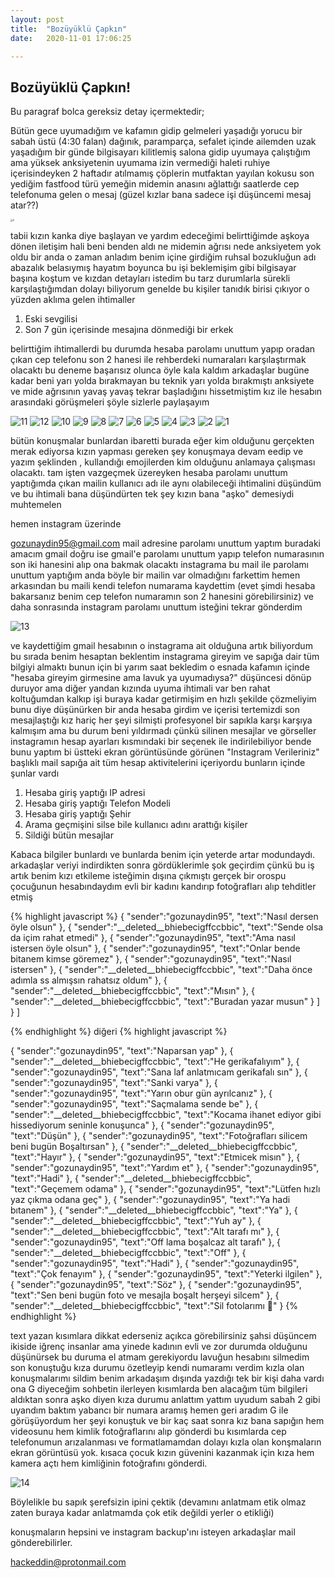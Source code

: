 ```yaml
---
layout: post
title:  "Bozüyüklü Çapkın"
date:   2020-11-01 17:06:25

---
```




## Bozüyüklü Çapkın!

Bu paragraf bolca gereksiz detay içermektedir;

 Bütün gece uyumadığım ve kafamın gidip gelmeleri yaşadığı yorucu bir sabah üstü (4:30 falan) dağınık, paramparça, sefalet içinde ailemden uzak yaşadığım bir günde bilgisayarı kilitlemiş salona gidip uyumaya çalıştığım ama yüksek anksiyetenin uyumama izin vermediği haleti ruhiye içerisindeyken 2 haftadır atılmamış çöplerin mutfaktan yayılan kokusu son yediğim fastfood türü yemeğin midemin anasını ağlattığı saatlerde cep telefonuma gelen o mesaj (güzel kızlar bana sadece işi düşüncemi mesaj atar??)

<img src="https://hackeddin.com/bozuyuklu-capkin/0.jpg" alt="0" style="zoom: 25%;" />

tabii kızın kanka diye başlayan ve yardım edeceğimi belirttiğimde aşkoya dönen iletişim hali beni benden aldı ne midemin ağrısı nede anksiyetem yok oldu bir anda o zaman anladım benim içine girdiğim ruhsal bozukluğun adı abazalık belasıymış hayatım boyunca bu işi beklemişim gibi bilgisayar başına koştum ve kızdan detayları istedim bu tarz durumlarla sürekli karşılaştığımdan dolayı biliyorum genelde bu kişiler tanıdık birisi çıkıyor o yüzden aklıma gelen ihtimaller

1. Eski sevgilisi
2. Son 7 gün içerisinde mesajına dönmediği bir erkek

belirttiğim ihtimallerdi bu durumda hesaba parolamı unuttum yapıp oradan çıkan cep telefonu son 2 hanesi ile rehberdeki numaraları karşılaştırmak olacaktı bu deneme başarısız olunca öyle kala kaldım arkadaşlar bugüne kadar beni yarı yolda bırakmayan bu teknik yarı yolda bırakmıştı anksiyete ve mide ağrısının yavaş yavaş tekrar başladığını hissetmiştim kız ile hesabın arasındaki görüşmeleri şöyle sizlerle paylaşayım

<img src="https://hackeddin.com/bozuyuklu-capkin/1.jpg" alt="11"  />

<img src="https://hackeddin.com/bozuyuklu-capkin/2.jpg" alt="12"  />

<img src="https://hackeddin.com/bozuyuklu-capkin/3.jpg" alt="10"  />

<img src="https://hackeddin.com/bozuyuklu-capkin/4.jpg" alt="9"  />

<img src="https://hackeddin.com/bozuyuklu-capkin/5.jpg" alt="8"  />

<img src="https://hackeddin.com/bozuyuklu-capkin/6.jpg" alt="7"  />

<img src="https://hackeddin.com/bozuyuklu-capkin/7.jpg" alt="6"  />

<img src="https://hackeddin.com/bozuyuklu-capkin/8.jpg" alt="5"  />

<img src="https://hackeddin.com/bozuyuklu-capkin/9.jpg" alt="4"  />

<img src="https://hackeddin.com/bozuyuklu-capkin/10.jpg" alt="3"  />

<img src="https://hackeddin.com/bozuyuklu-capkin/11.jpg" alt="2"  />

<img src="https://hackeddin.com/bozuyuklu-capkin/12.jpg" alt="1"  />

bütün konuşmalar bunlardan ibaretti burada eğer kim olduğunu gerçekten merak ediyorsa kızın yapması gereken şey konuşmaya devam eedip ve yazım şeklinden , kullandığı emojilerden kim olduğunu anlamaya çalışması olacaktı. tam işten vazgeçmek üzereyken hesaba parolamı unuttum yaptığımda çıkan mailin kullanıcı adı ile aynı olabileceği ihtimalini düşündüm ve bu ihtimali bana düşündürten tek şey kızın bana "aşko" demesiydi muhtemelen

hemen instagram üzerinde 

gozunaydin95@gmail.com mail adresine parolamı unuttum yaptım buradaki amacım gmail doğru ise gmail'e parolamı unuttum yapıp telefon numarasının son iki hanesini alıp ona bakmak olacaktı instagrama bu mail ile parolamı unuttum yaptığım anda böyle bir mailin var olmadığını farkettim hemen arkasından bu maili kendi telefon numarama kaydettim (evet şimdi hesaba bakarsanız benim cep telefon numaramın son 2 hanesini görebilirsiniz) ve daha sonrasında instagram parolamı unuttum isteğini tekrar gönderdim 

![13](https://hackeddin.com/bozuyuklu-capkin/13.jpg)

ve kaydettiğim gmail hesabının o instagrama ait olduğuna artık biliyordum bu sırada benim hesaptan beklentim instagrama gireyim ve sapığa dair tüm bilgiyi almaktı bunun için bi yarım saat bekledim o esnada kafamın içinde "hesaba gireyim girmesine ama lavuk ya uyumadıysa?" düşüncesi dönüp duruyor ama diğer yandan kızında uyuma ihtimali var ben rahat koltuğumdan kalkıp işi buraya kadar getirmişim en hızlı şekilde çözmeliyim bunu diye düşünürken bir anda hesaba girdim ve içerisi tertemizdi son mesajlaştığı kız hariç her şeyi silmişti profesyonel bir sapıkla karşı karşıya kalmışım ama bu durum beni yıldırmadı çünkü silinen mesajlar ve görseller instagramın hesap ayarları kısmındaki bir seçenek ile indirilebiliyor bende bunu yaptım bi üstteki ekran görüntüsünde görünen "Instagram Verileriniz" başlıklı mail sapığa ait tüm hesap aktivitelerini içeriyordu bunların içinde şunlar vardı

1. Hesaba giriş yaptığı IP adresi
2. Hesaba giriş yaptığı Telefon Modeli
3. Hesaba giriş yaptığı Şehir
4. Arama geçmişini silse bile kullanıcı adını arattığı kişiler
5. Sildiği bütün mesajlar

Kabaca bilgiler bunlardı ve bunlarda benim için yeterde artar modundaydı. arkadaşlar veriyi indirdikten sonra gördüklerimle şok geçirdim çünkü bu iş artık benim kızı etkileme isteğimin dışına çıkmıştı gerçek bir orospu çocuğunun hesabındaydım evli bir kadını kandırıp fotoğrafları alıp tehditler etmiş 



{% highlight javascript %}
{
   "sender":"gozunaydin95",
   "text":"Nasıl dersen öyle olsun"
},
{
   "sender":"__deleted__bhiebecigffccbbic",
   "text":"Sende olsa da içim rahat etmedi"
},
{
   "sender":"gozunaydin95",
   "text":"Ama nasıl istersen öyle olsun"
},
{
   "sender":"gozunaydin95",
   "text":"Onlar bende bitanem kimse göremez"
},
{
   "sender":"gozunaydin95",
   "text":"Nasıl istersen"
},
{
   "sender":"__deleted__bhiebecigffccbbic",
   "text":"Daha önce adımla ss almışsın rahatsız oldum"
},
{
   "sender":"__deleted__bhiebecigffccbbic",
   "text":"Mısın"
},
{
   "sender":"__deleted__bhiebecigffccbbic",
   "text":"Buradan yazar musun"
}
]
}
]



{% endhighlight %}
diğeri
{% highlight javascript %}


{
   "sender":"gozunaydin95",
   "text":"Naparsan yap"
},
{
   "sender":"__deleted__bhiebecigffccbbic",
   "text":"He gerikafalıyım"
},
{
   "sender":"gozunaydin95",
   "text":"Sana laf anlatmıcam gerikafalı sın"
},
{
   "sender":"gozunaydin95",
   "text":"Sanki varya"
},
{
   "sender":"gozunaydin95",
   "text":"Yarın obur gün ayrılcanız"
},
{
   "sender":"gozunaydin95",
   "text":"Saçmalama sende be"
},
{
   "sender":"__deleted__bhiebecigffccbbic",
   "text":"Kocama ihanet ediyor gibi hissediyorum seninle konuşunca"
},
{
   "sender":"gozunaydin95",
   "text":"Düşün"
},
{
   "sender":"gozunaydin95",
   "text":"Fotoğrafları silicem beni bugün Boşaltırsan"
},
{
   "sender":"__deleted__bhiebecigffccbbic",
   "text":"Hayır"
},
{
   "sender":"gozunaydin95",
   "text":"Etmicek misın"
},
{
   "sender":"gozunaydin95",
   "text":"Yardım et"
},
{
   "sender":"gozunaydin95",
   "text":"Hadi"
},
{
   "sender":"__deleted__bhiebecigffccbbic",
   "text":"Geçemem odama"
},
{
   "sender":"gozunaydin95",
   "text":"Lütfen hızlı yaz çıkma odana geç"
},
{
   "sender":"gozunaydin95",
   "text":"Ya hadi bıtanem"
},
{
   "sender":"__deleted__bhiebecigffccbbic",
   "text":"Ya"
},
{
   "sender":"__deleted__bhiebecigffccbbic",
   "text":"Yuh ay"
},
{
   "sender":"__deleted__bhiebecigffccbbic",
   "text":"Alt tarafı mı"
},
{
   "sender":"gozunaydin95",
   "text":"Off lama boşalcaz alt tarafı"
},
{
   "sender":"__deleted__bhiebecigffccbbic",
   "text":"Off"
},
{
   "sender":"gozunaydin95",
   "text":"Hadi"
},
{
   "sender":"gozunaydin95",
   "text":"Çok fenayım"
},
{
   "sender":"gozunaydin95",
   "text":"Yeterki ilgilen"
},
{
   "sender":"gozunaydin95",
   "text":"Söz"
},
{
   "sender":"gozunaydin95",
   "text":"Sen beni bugün foto ve mesajla boşalt herşeyi silcem"
},
{
   "sender":"__deleted__bhiebecigffccbbic",
   "text":"Sil fotolarımı 🤣"
}
{% endhighlight %}




text yazan kısımlara dikkat ederseniz açıkca görebilirsiniz şahsi düşüncem ikiside iğrenç insanlar ama yinede kadının evli ve zor durumda olduğunu düşünürsek bu duruma el atmam gerekiyordu lavuğun hesabını silmedim son konuştuğu kıza durumu özetleyip kendi numaramı verdim kızla olan konuşmalarımı sildim benim arkadaşım dışında yazdığı tek bir kişi daha vardı ona G diyeceğim sohbetin ilerleyen kısımlarda ben alacağım tüm bilgileri aldıktan sonra aşko diyen kıza durumu anlattım yattım uyudum sabah 2 gibi uyandım baktım yabancı bir numara aramış hemen geri aradım G ile görüşüyordum her şeyi konuştuk ve bir kaç saat sonra kız bana sapığın hem videosunu hem kimlik fotoğraflarını alıp gönderdi bu kısımlarda cep telefonumun arızalanması ve formatlamamdan dolayı kızla olan konşmaların ekran görüntüsü yok. kısaca çocuk kızın güvenini kazanmak için kıza hem kamera açtı hem kimliğinin fotoğrafını gönderdi.

![14](https://hackeddin.com/bozuyuklu-capkin/14.jpg)



Böylelikle bu sapık şerefsizin ipini çektik (devamını anlatmam etik olmaz zaten buraya kadar anlatmamda çok etik değildi yerler o etikliği)

konuşmaların hepsini ve instagram backup'ını isteyen arkadaşlar mail gönderebilirler.

hackeddin@protonmail.com

